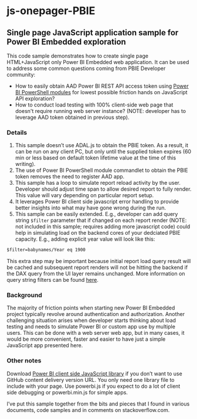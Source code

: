 # js-onepager-PBIE
## Single page JavaScript application sample for Power BI Embedded exploration

This code sample demonstrates how to create single page HTML+JavaScript only Power BI Embedded web application. It can be used to address some common questions coming from PBIE Developer community:

* How to easily obtain AAD Power BI REST API access token using [Power BI PowerShell modules](https://docs.microsoft.com/en-us/powershell/power-bi/overview?view=powerbi-ps) for lowest possible friction hands on JavaScript API exploration?
* How to conduct load testing with 100% client-side web page that doesn't require running web server instance? (NOTE: developer has to leverage AAD token obtained in previous step).

### Details

1. This sample doesn’t use ADAL.js to obtain the PBIE token. As a result, it can be run on any client PC, but only until the supplied token expires (60 min or less based on default token lifetime value at the time of this writing).
2. The use of Power BI PowerShell module commandlet to obtain the PBIE token removes the need to register AAD app.
3. This sample has a loop to simulate report reload activity by the user. Developer should adjust time span to allow desired report to fully render. This value will vary depending on particular report setup.
4. It leverages Power BI client side javascript error handling to provide better insights into what may have gone wrong during the run.
5. This sample can be easily extended. E.g., developer can add query string `$filter` parameter that if changed on each report render (NOTE: not included in this sample; requires adding more javascript code) could help in simulating load on the backend cores of your dedciated PBIE capacity. E.g., adding explicit year value will look like this: 
```html
$filter=babynames/Year eq 1900
````
This extra step may be important because initial report load query result will be cached and subsequent report renders will not be hitting the backend if the DAX query from the UI layer remains unchanged. More information on query string filters can be found [here](https://powerbi.microsoft.com/en-us/blog/power-bi-report-url-filter-improvements/).

### Background

The majority of friction points when starting new Power BI Embedded project typically revolve around authentication and authorization. Another challenging situation arises when developer starts thinking about load testing and needs to simulate Power BI or custom app use by multiple users.  This can be done with a web server web app, but in many cases, it would be more convenient, faster and easier to have just a simple JavaScript app presented here.  

### Other notes

Download [Power BI client side JavaScript library](https://github.com/Microsoft/PowerBI-JavaScript/tree/master/dist) if you don’t want to use GitHub content delivery version URL. You only need one library file to include with your page. Use powerbi.js if you expect to do a lot of client side debugging or powerbi.min.js for simple apps. 

I’ve put this sample together from the bits and pieces that I found in various documents, code samples and in comments on stackoverflow.com.

